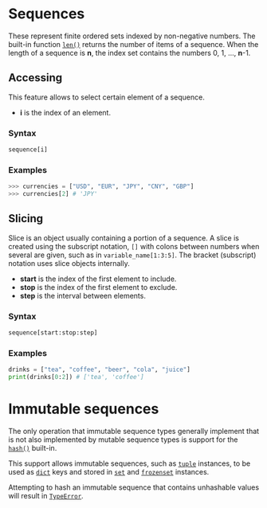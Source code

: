 # Sequences

These represent finite ordered sets indexed by non-negative numbers. The built-in function [`len()`](/built-in-functions/len.md) returns the number of items of a sequence. When the length of a sequence is **n**, the index set contains the numbers 0, 1, ..., **n**-1.

## Accessing

This feature allows to select certain element of a sequence.
- **i** is the index of an element.

### Syntax

```python
sequence[i]
```

### Examples

```python
>>> currencies = ["USD", "EUR", "JPY", "CNY", "GBP"]
>>> currencies[2] # 'JPY'
```

## Slicing

Slice is an object usually containing a portion of a sequence. A slice is created using the subscript notation, `[]` with colons between numbers when several are given, such as in `variable_name[1:3:5]`. The bracket (subscript) notation uses slice objects internally.

- **start** is the index of the first element to include.
- **stop** is the index of the first element to exclude.
- **step** is the interval between elements.

### Syntax

```python
sequence[start:stop:step]
```

### Examples

```python
drinks = ["tea", "coffee", "beer", "cola", "juice"]
print(drinks[0:2]) # ['tea', 'coffee']
```

# Immutable sequences

The only operation that immutable sequence types generally implement that is not also implemented by mutable sequence types is support for the [`hash()`](/built-in-functions/hash.md) built-in.

This support allows immutable sequences, such as [`tuple`](/built-in-types/tuple.md) instances, to be used as [`dict`](/built-in-types/dict/) keys and stored in [`set`](/built-in-types/set/) and [`frozenset`](/built-in-types/frozenset.md) instances.

Attempting to hash an immutable sequence that contains unhashable values will result in [`TypeError`](/exceptions/TypeError.md).